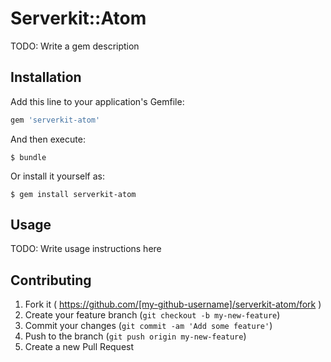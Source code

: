 # Serverkit::Atom

TODO: Write a gem description

## Installation

Add this line to your application's Gemfile:

```ruby
gem 'serverkit-atom'
```

And then execute:

    $ bundle

Or install it yourself as:

    $ gem install serverkit-atom

## Usage

TODO: Write usage instructions here

## Contributing

1. Fork it ( https://github.com/[my-github-username]/serverkit-atom/fork )
2. Create your feature branch (`git checkout -b my-new-feature`)
3. Commit your changes (`git commit -am 'Add some feature'`)
4. Push to the branch (`git push origin my-new-feature`)
5. Create a new Pull Request
